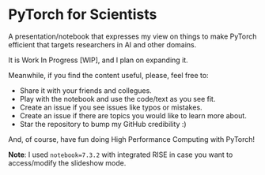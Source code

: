 # PyTorch for Scientists
A presentation/notebook that expresses my view on things to make PyTorch efficient that targets researchers in AI and other domains.

It is Work In Progress [WIP], and I plan on expanding it.

Meanwhile, if you find the content useful, please, feel free to:
* Share it with your friends and collegues.
* Play with the notebook and use the code/text as you see fit.
* Create an issue if you see issues like typos or mistakes.
* Create an issue if there are topics you would like to learn more about.
* Star the repository to bump my GitHub credibility :)

And, of course, have fun doing High Performance Computing with PyTorch!

**Note**: I used `notebook=7.3.2` with integrated RISE in case you want to access/modify the slideshow mode.
